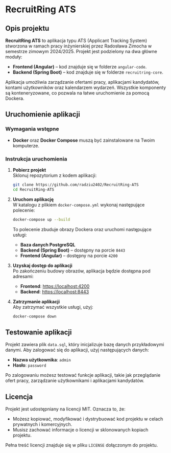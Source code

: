 # RecruitRing ATS

## Opis projektu

**RecruitRing ATS** to aplikacja typu ATS (Applicant Tracking System) stworzona w ramach pracy inżynierskiej przez Radosława Zimocha w semestrze zimowym 2024/2025. Projekt jest podzielony na dwa główne moduły:

- **Frontend (Angular)** – kod znajduje się w folderze `angular-code`.
- **Backend (Spring Boot)** – kod znajduje się w folderze `recruitring-core`.

Aplikacja umożliwia zarządzanie ofertami pracy, aplikacjami kandydatów, kontami użytkowników oraz kalendarzem wydarzeń. Wszystkie komponenty są konteneryzowane, co pozwala na łatwe uruchomienie za pomocą Dockera.

## Uruchomienie aplikacji

### Wymagania wstępne

- **Docker** oraz **Docker Compose** muszą być zainstalowane na Twoim komputerze.

### Instrukcja uruchomienia

1. **Pobierz projekt**  
   Sklonuj repozytorium z kodem aplikacji:
   ```bash
   git clone https://github.com/radziu2402/RecruitRing-ATS
   cd RecruitRing-ATS
   ```

2. **Uruchom aplikację**  
   W katalogu z plikiem `docker-compose.yml` wykonaj następujące polecenie:
   ```bash
   docker-compose up --build
   ```
   To polecenie zbuduje obrazy Dockera oraz uruchomi następujące usługi:
   - **Baza danych PostgreSQL**
   - **Backend (Spring Boot)** – dostępny na porcie `8443`
   - **Frontend (Angular)** – dostępny na porcie `4200`

3. **Uzyskaj dostęp do aplikacji**  
   Po zakończeniu budowy obrazów, aplikacja będzie dostępna pod adresami:
   - **Frontend**: [https://localhost:4200](https://localhost:4200)
   - **Backend**: [https://localhost:8443](https://localhost:8443)

4. **Zatrzymanie aplikacji**  
   Aby zatrzymać wszystkie usługi, użyj:
   ```bash
   docker-compose down
   ```

## Testowanie aplikacji

Projekt zawiera plik `data.sql`, który inicjalizuje bazę danych przykładowymi danymi. Aby zalogować się do aplikacji, użyj następujących danych:

- **Nazwa użytkownika**: `admin`
- **Hasło**: `password`

Po zalogowaniu możesz testować funkcje aplikacji, takie jak przeglądanie ofert pracy, zarządzanie użytkownikami i aplikacjami kandydatów.

## Licencja

Projekt jest udostępniany na licencji MIT. Oznacza to, że:

- Możesz kopiować, modyfikować i dystrybuować kod projektu w celach prywatnych i komercyjnych.
- Musisz zachować informacje o licencji w sklonowanych kopiach projektu.

Pełna treść licencji znajduje się w pliku `LICENSE` dołączonym do projektu.
